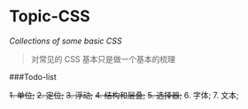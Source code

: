 # Topic-CSS
_Collections of some basic CSS_
>对常见的 CSS 基本只是做一个基本的梳理

###Todo-list
>
~~1. 单位;~~
~~2. 定位;~~
~~3. 浮动;~~
~~4. 结构和层叠;~~
~~5. 选择器;~~
6. 字体;
7. 文本;
